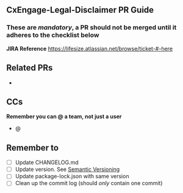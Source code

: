 ## CxEngage-Legal-Disclaimer PR Guide ##
### These are *mandatory*, a PR should not be merged until it adheres to the checklist below ###
**JIRA Reference** <https://lifesize.atlassian.net/browse/ticket-#-here>

## Related PRs ##
-

## CCs ##
**Remember you can @ a team, not just a user**
- @

## Remember to ##
- [ ] Update CHANGELOG.md
- [ ] Update version. See [Semantic Versioning](http://semver.org)
- [ ] Update package-lock.json with same version
- [ ] Clean up the commit log (should *only* contain one commit)
